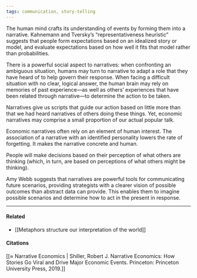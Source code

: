 ```yaml
---
tags: communication, story-telling 
---
```


The human mind crafts its understanding of events by forming them into a narrative. Kahnemann and Tversky’s “representativeness heuristic” suggests that people form expectations based on an idealized story or model, and evaluate expectations based on how well it fits that model rather than probabilities.

There is a powerful social aspect to narratives: when confronting an ambiguous situation, humans may turn to narrative to adapt a role that they have heard of to help govern their response. When facing a difficult situation with no clear, logical answer, the human brain may rely on memories of past experience—as well as others’ experiences that have been related through narrative—to determine the action to be taken.

Narratives give us scripts that guide our action based on little more than that we had heard narratives of others doing these things. Yet, economic narratives may comprise a small proportion of our actual popular talk.

Economic narratives often rely on an element of human interest. The association of a narrative with an identified personality lowers the rate of forgetting. It makes the narrative concrete and human.

People will make decisions based on their perception of what others are thinking (which, in turn, are based on perceptions of what others might be thinking).

Amy Webb suggests that narratives are powerful tools for communicating future scenarios, providing strategists with a clearer vision of possible outcomes than abstract data can provide. This enables them to imagine possible scenarios and determine how to act in the present in response.

---

#### Related

-   [[Metaphors structure our interpretation of the world]]

#### Citations

[[≈ Narrative Economics | Shiller, Robert J. Narrative Economics: How Stories Go Viral and Drive Major Economic Events. Princeton: Princeton University Press, 2019.]]